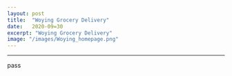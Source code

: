 ```yaml
---
layout: post
title:  "Woying Grocery Delivery"
date:   2020-09=30
excerpt: "Woying Grocery Delivery"
image: "/images/Woying_homepage.png"
---
```


--------------------------
pass
